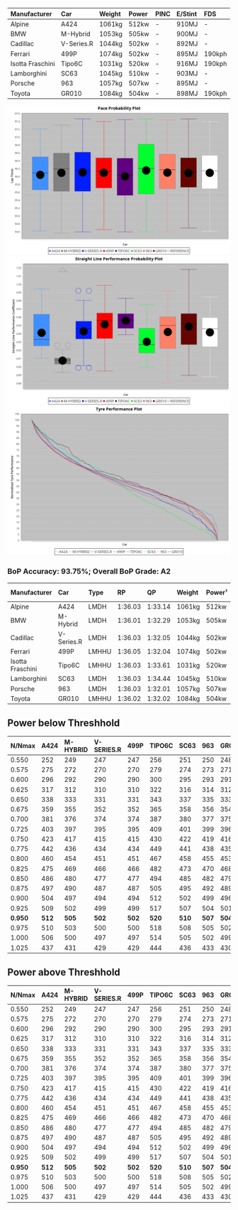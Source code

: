 | Manufacturer     | Car        | Weight | Power | PINC    | E/Stint | FDS     |
|:-|:-|:-|:-|:-|:-|:-|
| Alpine           | A424       | 1061kg | 512kw |    -    | 910MJ   |    -    |
| BMW              | M-Hybrid   | 1053kg | 505kw |    -    | 900MJ   |    -    |
| Cadillac         | V-Series.R | 1044kg | 502kw |    -    | 892MJ   |    -    |
| Ferrari          | 499P       | 1074kg | 502kw |    -    | 895MJ   | 190kph  |
| Isotta Fraschini | Tipo6C     | 1031kg | 520kw |    -    | 916MJ   | 190kph  |
| Lamborghini      | SC63       | 1045kg | 510kw |    -    | 903MJ   |    -    |
| Porsche          | 963        | 1057kg | 507kw |    -    | 895MJ   |    -    |
| Toyota           | GR010      | 1084kg | 504kw |    -    | 898MJ   | 190kph  |

![PACECHART](./IMG/ACOMETHOD.png)
![STRAIGHTLINEPERFORMANCECHART](./IMG/ACOMETHOD_sp.png)
![TYREPERFORMANCECHART](./IMG/ACOMETHOD_tw.png)

### BoP Accuracy: 93.75%; Overall BoP Grade: A2
| Manufacturer     | Car        | Type  | RP      | QP      | Weight | Power¹ | Threshhold | PINC    | Power² | E/Stint | AVG Vmax  | FDS     | RDLC | L/Stint | BOP-Grade | Model Accuracy | Model Points | Match%  |
|:-|:-|:-|:-|:-|:-|:-|:-|:-|:-|:-|:-|:-|:-|:-|:-|:-|:-|:-|
| Alpine           | A424       | LMDH  | 1:36.03 | 1:33.14 | 1061kg | 512kw  | 210.0kph   |    -    | 512kw  |  910MJ  | 291.56kph |    -    | 1.00 | 37      | +C1       | 100.00%        | 642          | 75.08%  |
| BMW              | M-Hybrid   | LMDH  | 1:36.01 | 1:32.29 | 1053kg | 505kw  | 210.0kph   |    -    | 505kw  |  900MJ  | 287.05kph |    -    | 1.02 | 37      | ~A1       | 100.00%        | 1714         | 97.08%  |
| Cadillac         | V-Series.R | LMDH  | 1:36.03 | 1:32.05 | 1044kg | 502kw  | 210.0kph   |    -    | 502kw  |  892MJ  | 291.21kph |    -    | 1.02 | 37      | ~A1       | 98.95%         | 2271         | 100.00% |
| Ferrari          | 499P       | LMHHU | 1:36.05 | 1:32.04 | 1074kg | 502kw  | 210.0kph   |    -    | 502kw  |  895MJ  | 291.44kph | 190kph  | 1.02 | 37      | ~A1       | 99.93%         | 2718         | 100.00% |
| Isotta Fraschini | Tipo6C     | LMHHU | 1:36.03 | 1:33.61 | 1031kg | 520kw  | 210.0kph   |    -    | 520kw  |  916MJ  | 296.17kph | 190kph  | 1.07 | 37      | +C1       | 92.36%         | 133          | 77.83%  |
| Lamborghini      | SC63       | LMDH  | 1:36.03 | 1:34.44 | 1045kg | 510kw  | 210.0kph   |    -    | 510kw  |  903MJ  | 290.46kph |    -    | 1.05 | 37      | ~A1       | 96.54%         | 418          | 100.00% |
| Porsche          | 963        | LMDH  | 1:36.03 | 1:32.01 | 1057kg | 507kw  | 210.0kph   |    -    | 507kw  |  895MJ  | 291.40kph |    -    | 1.00 | 37      | ~A1       | 99.98%         | 6168         | 100.00% |
| Toyota           | GR010      | LMHHU | 1:36.02 | 1:32.02 | 1084kg | 504kw  | 210.0kph   |    -    | 504kw  |  898MJ  | 290.75kph | 190kph  | 1.01 | 37      | ~A1       | 98.53%         | 3557         | 100.00% |

## Power below Threshhold
| N/Nmax    | A424    | M-HYBRID | V-SERIES.R | 499P    | TIPO6C  | SC63    | 963     | GR010   |
|:-|:-|:-|:-|:-|:-|:-|:-|:-|
|  0.550    |  252    |  249     |  247       |  247    |  256    |  251    |  250    |  248    |
|  0.575    |  275    |  272     |  270       |  270    |  279    |  274    |  273    |  271    |
|  0.600    |  296    |  292     |  290       |  290    |  300    |  295    |  293    |  291    |
|  0.625    |  317    |  312     |  310       |  310    |  322    |  316    |  314    |  312    |
|  0.650    |  338    |  333     |  331       |  331    |  343    |  337    |  335    |  333    |
|  0.675    |  359    |  355     |  352       |  352    |  365    |  358    |  356    |  354    |
|  0.700    |  381    |  376     |  374       |  374    |  387    |  380    |  377    |  375    |
|  0.725    |  403    |  397     |  395       |  395    |  409    |  401    |  399    |  396    |
|  0.750    |  423    |  417     |  415       |  415    |  430    |  422    |  419    |  416    |
|  0.775    |  442    |  436     |  434       |  434    |  449    |  441    |  438    |  435    |
|  0.800    |  460    |  454     |  451       |  451    |  467    |  458    |  455    |  453    |
|  0.825    |  475    |  469     |  466       |  466    |  482    |  473    |  470    |  468    |
|  0.850    |  486    |  480     |  477       |  477    |  494    |  485    |  482    |  479    |
|  0.875    |  497    |  490     |  487       |  487    |  505    |  495    |  492    |  489    |
|  0.900    |  504    |  497     |  494       |  494    |  512    |  502    |  499    |  496    |
|  0.925    |  509    |  502     |  499       |  499    |  517    |  507    |  504    |  501    |
| **0.950** | **512** | **505**  | **502**    | **502** | **520** | **510** | **507** | **504** |
|  0.975    |  510    |  503     |  500       |  500    |  518    |  508    |  505    |  502    |
|  1.000    |  506    |  500     |  497       |  497    |  514    |  505    |  502    |  499    |
|  1.025    |  437    |  431     |  429       |  429    |  444    |  436    |  433    |  430    |

## Power above Threshhold
| N/Nmax    | A424    | M-HYBRID | V-SERIES.R | 499P    | TIPO6C  | SC63    | 963     | GR010   |
|:-|:-|:-|:-|:-|:-|:-|:-|:-|
|  0.550    |  252    |  249     |  247       |  247    |  256    |  251    |  250    |  248    |
|  0.575    |  275    |  272     |  270       |  270    |  279    |  274    |  273    |  271    |
|  0.600    |  296    |  292     |  290       |  290    |  300    |  295    |  293    |  291    |
|  0.625    |  317    |  312     |  310       |  310    |  322    |  316    |  314    |  312    |
|  0.650    |  338    |  333     |  331       |  331    |  343    |  337    |  335    |  333    |
|  0.675    |  359    |  355     |  352       |  352    |  365    |  358    |  356    |  354    |
|  0.700    |  381    |  376     |  374       |  374    |  387    |  380    |  377    |  375    |
|  0.725    |  403    |  397     |  395       |  395    |  409    |  401    |  399    |  396    |
|  0.750    |  423    |  417     |  415       |  415    |  430    |  422    |  419    |  416    |
|  0.775    |  442    |  436     |  434       |  434    |  449    |  441    |  438    |  435    |
|  0.800    |  460    |  454     |  451       |  451    |  467    |  458    |  455    |  453    |
|  0.825    |  475    |  469     |  466       |  466    |  482    |  473    |  470    |  468    |
|  0.850    |  486    |  480     |  477       |  477    |  494    |  485    |  482    |  479    |
|  0.875    |  497    |  490     |  487       |  487    |  505    |  495    |  492    |  489    |
|  0.900    |  504    |  497     |  494       |  494    |  512    |  502    |  499    |  496    |
|  0.925    |  509    |  502     |  499       |  499    |  517    |  507    |  504    |  501    |
| **0.950** | **512** | **505**  | **502**    | **502** | **520** | **510** | **507** | **504** |
|  0.975    |  510    |  503     |  500       |  500    |  518    |  508    |  505    |  502    |
|  1.000    |  506    |  500     |  497       |  497    |  514    |  505    |  502    |  499    |
|  1.025    |  437    |  431     |  429       |  429    |  444    |  436    |  433    |  430    |
